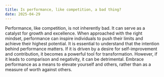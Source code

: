 ```yaml
---
title: Is performance, like competition, a bad thing?
date: 2025-04-29
---
```

Performance, like competition, is not inherently bad. It can serve as a catalyst for growth and excellence. When approached with the right mindset, performance can inspire individuals to push their limits and achieve their highest potential. It is essential to understand that the intention behind performance matters. If it is driven by a desire for self-improvement and contribution, it becomes a powerful tool for transformation. However, if it leads to comparison and negativity, it can be detrimental. Embrace performance as a means to elevate yourself and others, rather than as a measure of worth against others.
